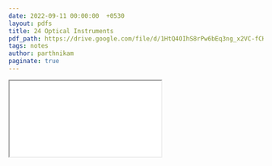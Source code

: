 ```yaml
---
date: 2022-09-11 00:00:00  +0530
layout: pdfs
title: 24 Optical Instruments
pdf_path: https://drive.google.com/file/d/1HtQ4OIhS8rPw6bEq3ng_x2VC-fCHuac2/preview?usp=sharing
tags: notes
author: parthnikam
paginate: true
---
```


<iframe class="embed-pdf" src="{{ page.pdf_path }}#toolbar=0" seamless="seamless" scrolling="no" style="overflow:hidden"></iframe>
